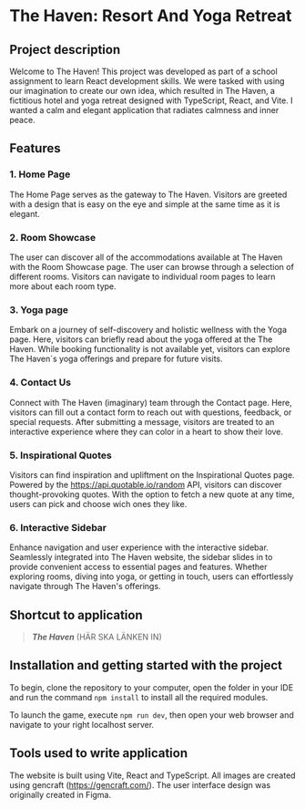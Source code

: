 # The Haven: Resort And Yoga Retreat

## Project description
Welcome to The Haven! This project was developed as part of a school assignment to learn React development skills. We were tasked with using our imagination to create our own idea, which resulted in The Haven, a fictitious hotel and yoga retreat designed with TypeScript, React, and Vite. I wanted a calm and elegant application that radiates calmness and inner peace.

## Features
### 1. Home Page
The Home Page serves as the gateway to The Haven. Visitors are greeted with a design that is easy on the eye and simple at the same time as it is elegant.

### 2. Room Showcase
The user can discover all of the accommodations available at The Haven with the Room Showcase page. The user can browse through a selection of different rooms. Visitors can navigate to individual room pages to learn more about each room type.

### 3. Yoga page
Embark on a journey of self-discovery and holistic wellness with the Yoga page. Here, visitors can briefly read about the yoga offered at the The Haven. While booking functionality is not available yet, visitors can explore The Haven´s yoga offerings and prepare for future visits.

### 4. Contact Us
Connect with The Haven (imaginary) team through the Contact page. Here, visitors can fill out a contact form to reach out with questions, feedback, or special requests. After submitting a message, visitors are treated to an interactive experience where they can color in a heart to show their love.

### 5. Inspirational Quotes
Visitors can find inspiration and upliftment on the Inspirational Quotes page. Powered by the https://api.quotable.io/random API, visitors can discover thought-provoking quotes. With the option to fetch a new quote at any time, users can pick and choose wich ones they like.

### 6. Interactive Sidebar
Enhance navigation and user experience with the interactive sidebar. Seamlessly integrated into The Haven website, the sidebar slides in to provide convenient access to essential pages and features. Whether exploring rooms, diving into yoga, or getting in touch, users can effortlessly navigate through The Haven's offerings.

## Shortcut to application
>**_The Haven_** (HÄR SKA LÄNKEN IN)

## Installation and getting started with the project
To begin, clone the repository to your computer, open the folder in your IDE and run the command `npm install` to install all the required modules. 

To launch the game, execute `npm run dev`, then open your web browser and navigate to your right localhost server.

## Tools used to write application
The website is built using Vite, React and TypeScript. All images are created using gencraft (https://gencraft.com/). The user interface design was originally created in Figma.
